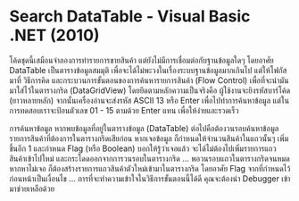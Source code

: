 # Search DataTable - Visual Basic .NET (2010)

โค้ดชุดนี้เสมือนจำลองการทำรายการขายสินค้า แต่ยังไม่มีการเชื่อมต่อกับฐานข้อมูลใดๆ โดยอาศัย DataTable เป็นตารางข้อมูลสมมุติ เพื่อจะได้ไม่พะวงในเรื่องระบบฐานข้อมูลมากเกินไป แต่ให้โฟกัสมาที่ วิธีการคิด และกระบวนการขั้นตอนของการค้นหารายการสินค้า (Flow Control) เพื่อที่จะนำมันมาใส่ไว้ในตารางกริด (DataGridView) โดยยึดตามหลักความเป็นจริงคือ ผู้ใช้งานจะยิงรหัสบาร์โค้ด (ยาวหลายหลัก) จากนั้นเครื่องอ่านจะส่งรหัส ASCII 13 หรือ Enter เพื่อไปทำการค้นหาข้อมูล แต่ในการทดสอบเราจะป้อนตัวเลข 01 - 15 ตามด้วย Enter แทน เพื่อให้ง่ายและรวดเร็ว

การค้นหาข้อมูล หากพบข้อมูลที่อยู่ในตารางข้อมูล (DataTable) ต่อไปคือต้องวนรอบค้นหาข้อมูลรายการสินค้าที่ต้องการในตารางกริดเสียก่อน หากเจอข้อมูล ก็กำหนดให้จำนวนสินค้าในแถวนั้นๆ เพิ่มขึ้นอีก 1 และกำหนด Flag (หรือ Boolean) บอกให้รู้ว่าเจอแล้ว จะได้ไม่ต้องไปเพิ่มรายการแถวสินค้าเข้าไปใหม่ และกระโดดออกจากการวนรอบในตารางกริด ... พอวนรอบแถวในตารางกริดจนหมด หากหาไม่เจอ ก็ต้องสร้างรายการแถวสินค้าตัวใหม่เข้ามาในตารางกริด โดยอาศัย Flag จากที่กำหนดไว้ก่อนหน้าเป็นเงื่อนไข ... การที่จะทำความเข้าใจในวิธีการขั้นตอนนี้ได้ดี คุณจะต้องนำ Debugger เข้ามาช่วยเหลือด้วย
